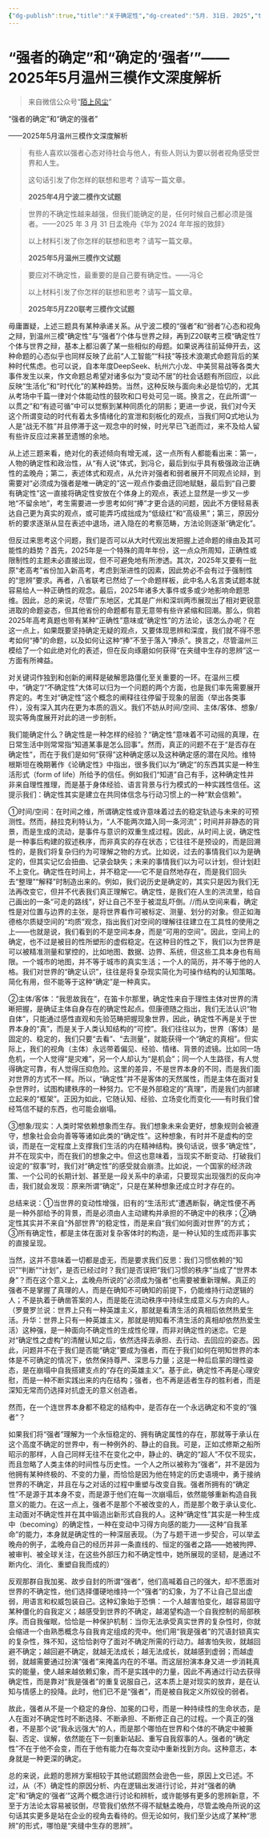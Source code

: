 ```yaml
---
{"dg-publish":true,"title":"关于确定性","dg-created":"5月. 31日. 2025","tags":["陌上风尘","语文","作文","确定性","思辨","素材"],"permalink":"/Amber/关于确定性/","dgPassFrontmatter":true}
---
```


# “强者的确定”和“确定的‘强者’”——2025年5月温州三模作文深度解析

> 来自微信公众号“[陌上风尘]([“强者的确定”和“确定的‘强者’”——2025年5月温州三模作文深度解析](https://mp.weixin.qq.com/s?__biz=Mzg5OTU3ODM4NQ==&mid=2247506347&idx=1&sn=b91e6dc5a58c67552f7b5fb580be8a68&chksm=c12fa9a52186658b2a5b80cd394ea7fb573341ad59084a7ba03d476a2644a238feb3da126fcb#rd))”

“强者的确定”和“确定的强者”

——2025年5月温州三模作文深度解析

> 有些人喜欢以强者心态对待社会与他人，有些人则认为要以弱者视角感受世界和人生。
> 
> 这句话引发了你怎样的联想和思考？请写一篇文章。
> 
> **2025年4月宁波二模作文试题**

> 世界的不确定性越来越强，但我们能确定的是，任何时候自己都必须是强者。——2025 年 3 月 31 日孟晚舟《华为 2024 年年报的致辞》
> 
> 以上材料引发了你怎样的联想和思考？请写一篇文章。
> 
> **2025年5月温州三模作文试题**

> 要应对不确定性，最重要的是自己要有确定性。——冯仑
> 
> 以上材料引发了你怎样的联想和思考？请写一篇文章。
> 
> **2025年5月Z20联考三模作文试题**

毋庸置疑，上述三题具有某种承递关系。从宁波二模的“强者”和“弱者”/心态和视角之辩，到温州三模“确定性”与“强者”/个体与世界之辩，再到Z20联考三模“确定性”/个体与世界之辩，基本上都沿袭了某一些相似的母题。如果说再往前延伸开去，这种命题的心态似乎也同样反映了此前“人工智能”“科技”等技术浪潮式命题背后的某种时代焦虑。也可以说，自本年度DeepSeek、杭州六小龙、中美贸易战等各类大事件发生以来，作文命题总希望对诸多似为“变动不居”的社会话题有所回应，以此反映“生活化”和“时代化”的某种趋势。当然，这种反映与面向未必是恰切的，尤其从考场中千篇一律对个体能动性的鼓吹和口号处可见一斑。换言之，在此所谓“一以贯之”和“有迹可循”中可以觉察到某种同质化的阴影；更进一步说，我们对今天这个所谓变动的时代有着太多情绪化的宣泄和刻板化的观点，当我们阿Q式地认为人是“战无不胜”并且停滞于这一观念中的时候，时光早已飞逝而过，来不及给人留有些许反应过来甚至遗憾的余地。

从上述三题来看，绝对化的表述倾向有增无减，这一点所有人都能看出来：第一，人物的确定性和政治性，从“有人说”体式，到冯仑，最后到似乎具有极强政治正确性的孟晚舟；第二，表述体式和观点，从允许对强者和弱者展开不同观点论辩，到需要对“必须成为强者是唯一确定的”这一观点作委曲迂回地赋魅，最后到“自己要有确定性”这一直接将确定性安放在个体身上的观点，表述上显然是一步又一步地“不留余地”，考生需要进一步思考如何“捧”才更合适的问题，因此不方便轻易表达自己更为真实的观点，或可能弄巧成拙成为“低级红”和“高级黑”；第三，原因分析的要求逐渐从显在表述中退场，进入隐在的考察范畴，方法论则逐渐“确定化”。

但反过来思考这个问题，我们是否可以从大时代观出发把握上述命题的缘由及其可能性的趋势？首先，2025年是一个特殊的周年年份，这一点众所周知，正确性或限制性的主题未必直接出现，但不可避免地有所渗透。其次，2025年又要有一批原“老高考”省份加入新高考，考虑到渐进性的因素，因此势必不会有过于强制性的“思辨”要求。再者，八省联考已然给了一个命题样板，此中名人名言类试题本就容易给人一种正确性的观念。最后，2025年诸多大事件或多或少地影响命题思维。因此，总的来说，尽管广东地区，尤其是广州和深圳两市展现出了相对更锐意进取的命题姿态，但其他省份的命题都有意无意带有些许紧缩和回潮。那么，倘若2025年高考真题也带有某种“正确性”意味或“确定性”的方法论，该怎么办呢？在这一点上，如果既要坚持确定无疑的观点，又要体现思辨和深度，我们就不得不思考如何“捧”的命题，以及如何让这种“捧”不至于落入“捧杀”。换言之，尽管温州三模给了一个如此绝对化的表述，但在反向琢磨如何获得“在夹缝中生存的思辨”这一方面有所裨益。

对关键词作独到和创新的阐释是破解思路僵化至关重要的一环。在温州三模中，“确定”/“不确定性”大体可以归为一个问题的两个方面，也是我们率先需要展开界定的。考生对“确定性”这个概念的阐释往往停留于现象的层面（举出各类事件），没有深入其内在更为本质的涵义。我们不妨从时间/空间、主体/客体、想象/现实等角度展开对此的进一步剖析。

我们能确定什么？确定性是一种怎样的经验？“确定性”意味着不可动摇的真理，在日常生活中则常常指“知道某事是怎么回事”。然而，真正的问题不在于“是否存在确定性”，而在于我们是如何“获得”这种确定感以及这种确定感的潜在风险。维特根斯坦在晚期著作《论确定性》中指出，很多我们以为“确定”的东西其实是一种生活形式（form of life）所给予的信任。例如我们“知道”自己有手，这种确定性并非来自理性推理，而是基于身体经验、语言背景与行为模式的一种实践性信任。这提示我们：确定性其实是建立在共同体信念与行动习惯上的一种“默会信赖”。

①时间/空间：在时间之维，所谓确定性或许意味着过去的稳定轨迹与未来的可预测性。然而，赫拉克利特认为，“人不能两次踏入同一条河流”；时间并非静态的背景，而是生成的流动，是事件与意识的双重生成过程。因此，从时间上说，确定性是一种事后构建的叙述秩序，而非真实的存在状态；它往往不是预设的，而是回溯性的，是我们将复杂归约为可理解之物的方式。比如说，过去的事情我们以为是确定的，但其实记忆会扭曲、记录会缺失；未来的事情我们以为可以计划，但计划赶不上变化。确定性在时间上，并不稳定——它不是自然地存在，而是我们回头去“整理”“解释”时制造出来的。例如，我们说历史是确定的，其实只是因为我们无法再改变它，但并不代表我们真正理解它。确定性，是我们在人生的洪流里，给自己画出的一条“可走的路线”，好让自己不至于被混乱吓倒。//而从空间来看，确定性是对位置与边界的主张，是将世界看作可被标定、测量、划分的对象。但正如海德格尔质疑空间的“均质”观念，指出我们对空间的理解往往建立在工具性的使用之上——也就是说，我们看到的不是空间本身，而是“可用的空间”。因此，空间上的确定，也不过是被目的性所塑形的虚假稳定。在这种目的性之下，我们以为世界是可以被精准测量和掌控的，比如地图、数据、边界、系统，但这些工具本身也有局限。一个城市的地图，并不等于城市的真实生活；一个人的简历，并不等于他的人格。我们对世界的“确定认识”，往往是将复杂现实简化为可操作结构的认知策略。简化有用，但不能等于这种“确定”是一种真实。

②主体/客体：“我思故我在”，在笛卡尔那里，确定性来自于理性主体对世界的清晰把握，是确证主体自身存在的确定性起点。但康德随之指出，我们无法认识“物自体”，只能通过感性直观和先验范畴把握现象世界，因此，确定性不再是关于世界本身的“真”，而是关于人类认知结构的“可控”。我们往往以为，世界（客体）是固定的、稳定的，我们只要“去看”、“去测量”，就能获得一个“确定的真相”。但实际上，我们的视角（主体）永远带着偏见、经验、情绪、背景的滤镜。比如同一场危机，一个人觉得“是灾难”，另一个人却认为“是机会”；同一个人生路径，有人觉得确定可靠，有人觉得压抑危险。这里的差异，不是世界本身的不同，而是我们面对世界的方式不一样。所以，“确定性”并不是客体的天然属性，而是主体在面对复杂世界时，试图构建秩序的一种努力。它不是外部稳定的“真理”，而是我们内部建立起来的“框架”。正因为如此，它随认知、经验、立场变化而变化——有时我们曾经笃信不疑的东西，也可能会崩塌。

③想象/现实：人类时常依赖想象而生存。我们想象未来会更好，想象规则会被遵守，想象社会会向善等等诸如此类的“确定性”。这种想象，有时并不是虚构的空谈，而是在一定程度上支撑我们生活的内在精神结构。换句话说，很多“确定性”，并不在现实中，而在我们的想象之中。但这也意味着，当现实不断变动、打破我们设定的“叙事”时，我们对“确定性”的感受就会崩溃。比如说，一个国家的经济政策、一个公司的长期计划、甚至是一段关系中的承诺，只要现实出现强烈的反向冲击，我们就会发现：原来所谓“确定”，只是在某种想象还成立时才存在的。

总结来说：①当世界的变动性增强，旧有的“生活形式”遭遇断裂，确定性便不再是一种外部给予的背景，而是必须由人主动建构并承担的不确定中的秩序；②确定性其实并不来自“外部世界”的稳定性，而是来自“我们如何面对世界”的方式；③所有确定性，都是主体在面对复杂客体时的构造，是一种认知的生成而非事实的直接呈现。

当然，这并不意味着一切都是虚无，而是要求我们反思：我们习惯依赖的“知识”“判断”“计划”，是否已经过时？我们是否误把“我们习惯的秩序”当成了“世界本身”？而在这个意义上，孟晚舟所说的“必须成为强者”也需要被重新理解。真正的强者不是掌握了真理的人，而是在确知不可确知的前提下，仍能维持行动逻辑的人；不是执着于确凿答案的人，而是能在流动秩序中持续生成意义与方向的人。（罗曼罗兰说：世界上只有一种英雄主义，那就是看清生活的真相后依然热爱生活。升华：世界上只有一种英雄主义，那就是明知看不清生活的真相却依然热爱生活）这种强，是一种面向不确定性的生成性伦理，而非对确定性的迷恋。它是对“确定性之虚构”的清醒认知之后，依然选择去承担、去行动、去回应的姿态。因此，问题并不在于我们是否能“确定”要成为强者，而在于我们如何在明知世界的本体是不可确定的情况下，依然保持尊严、深思与力量；这是一种后启蒙的理性姿态，是在崩塌中自我搭建支点的“存在的英雄主义”。基于此，确定性不再是心理安慰，而是一种不断实践出来的内在结构；强者，也不再是适者生存的胜利者，而是深知无常而仍选择对抗虚无的意义创造者。

然而，在一个连世界本身都不稳定的结构中，是否存在一个永远确定和不变的“强者”？

如果我们将“强者”理解为一个永恒稳定的、拥有确定属性的存在，那就等于承认在这个高度不确定的世界中，有一种例外的、静止的自我。可是，正如忒修斯之船所昭示的那样，人自己同样无往不在变化之中，静止的、确定的“超人”不仅不现实，而且忽略了人类主体的时间性与历史性。一个人之所以被称为“强者”，并不是因为他拥有某种终极的、不变的力量，而恰恰是因为他在特定的历史语境中，勇于接纳世界的不确定，并且在与之对话的过程中重塑与改变自我。强者所拥有的“确定性”不是源于其本身不变，而是源于他们在每一次崩塌后，依然能够重新构造自我意义的能力。在这一点上，强者不是那个不被改变的人，而是那个敢于承认变化、主动面对不确定性并在其中锻造出新形式自我的人。这种“确定性”其实是一种生成中（becoming）的确定性，一种在变动中习得方向感的能力——这种“自我革命”的能力，本身就是确定性的一种深层表现。（为了与题干进一步契合，可以举孟晚舟的例子，孟晚舟自己的经历并非一条直线的、恒定的强者之路——她被拘押、被审判、被全球关注，在这些外部压力和不确定性中，她所展现的坚韧，是通过不断内化、消化、重塑自我而成的）

反观那群自我加冕、故步自封的所谓“强者”，他们高喊着自己的强大，却不愿面对世界的不确定性，他们选择僵硬地维持一个“强者”的幻象，为了不让自己显出虚弱，用语言和权威包装自己。这种幻象始于恐惧：一个人越害怕变化，越容易固守某种僵化的自我定义；越感受到世界的不确定，越渴望构造一个自我控制的局部秩序。而自我催眠，恰恰是一种保护机制：当你无法承受真实世界的复杂性时，你就会缩进一个由熟悉概念与自我肯定组成的壳中。他们用“我是强者”的咒语封锁真实的复杂性，殊不知，这恰恰剥夺了面对不确定所需的行动力。越害怕失败，就越回避不确定；越回避不确定，就越无法成长；越无法成长，就越感到虚弱；而越虚弱，就越需要通过扮演“强者”来掩盖内在的不堪。而这层扮演本身又进一步消耗真实的能量，使人越来越依赖幻象，而不是实践中的力量，因此不再通过行动去获得确定性，而是靠对“我是强者”的重复说服自己，这本质上是对现实的放弃，是在认知与情感上的投降。此时，他们已不是“强者”，而是被自我定义所奴役的弱者。

故此，强者从不是一个稳定的身份、加冕的口号，而是一种持续性的生命状态，是人在面对不确定性时不断选择、不断承担、不断修正自己的过程。一个真正的强者，不是那个说“我永远强大”的人，而是那个哪怕在世界和个体的不确定中被撕裂、否定、误解，依然能在下一刻重新站起、重写自我叙事的人。强者的“确定性”不在于他不会变，而在于他有能力在每次变动中重新找到方向。这种意志，本身就是一种更深的确定。

总的来说，此题的思辨方案相较于其他试题固然会逊色一些，原因上文已述。不过，从（不）确定性的原因分析、内在逻辑出发进行讨论，并对“强者的确定”和“确定的‘强者’”这两个概念进行讨论和辨析，或许能够有更多的思辨新意，不至于方法论太容易被驳倒，尽管我们依然不得不赋魅孟晚舟，尽管孟晚舟所说的这句话其实更多是站在企业的视角去看待的。但无论如何，我们至少达成了某种“思辨”的形式，哪怕是“夹缝中生存的思辨”。
